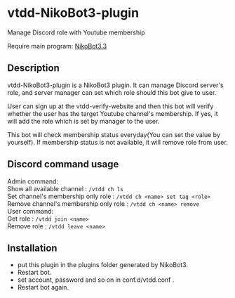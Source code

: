 # vtdd-NikoBot3-plugin

Manage Discord role with Youtube membership

Require main program: [NikoBot3.3](https://github.com/skw-nikobot/NikoBot/releases/tag/3.3.2107.2)

## Description
vtdd-NikoBot3-plugin is a NikoBot3 plugin. It can manage Discord server's role, and server manager can set which role should this bot give to user.  

User can sign up at the vtdd-verify-website and then this bot will verify whether the user has the target Youtube channel's membership. If yes, it will add the role which is set by manager to the user.  

This bot will check membership status everyday(You can set the value by yourself). If membership status is not available, it will remove role from user.

## Discord command usage
Admin command:  
Show all available channel : ```/vtdd ch ls```  
Set channel's membership only role : ```/vtdd ch <name> set tag <role>```  
Remove channel's membership only role : ```/vtdd ch <name> remove```  
User command:  
Get role : ```/vtdd join <name>```  
Remove role : ```/vtdd leave <name>```  

## Installation
- put this plugin in the plugins folder generated by NikoBot3.  
- Restart bot.  
- set account, password and so on in conf.d/vtdd.conf .  
- Restart bot again.  
